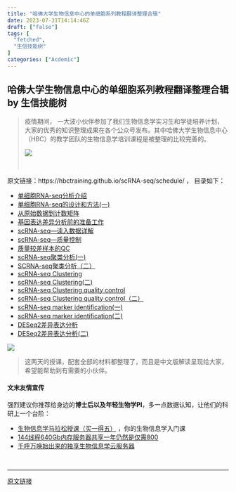 ```yaml
---
title: "哈佛大学生物信息中心的单细胞系列教程翻译整理合辑"
date: 2023-07-31T14:14:46Z
draft: ["false"]
tags: [
  "fetched",
  "生信技能树"
]
categories: ["Acdemic"]
---
```

哈佛大学生物信息中心的单细胞系列教程翻译整理合辑 by 生信技能树
------
<div><section data-tool="mdnice编辑器" data-website="https://www.mdnice.com"><blockquote data-tool="mdnice编辑器"><p>疫情期间， 一大波小伙伴参加了我们生物信息学实习生和学徒培养计划，大家的优秀的知识整理成果在各个公众号发布。其中哈佛大学生物信息中心（HBC）的教学团队的生物信息学培训课程是被整理的比较完善的。</p><p><img data-galleryid="" data-ratio="0.7796296296296297" data-s="300,640" data-src="https://mmbiz.qpic.cn/mmbiz_png/cZNhZQ6j4wzlF3T8r0zxibQ1CqON9hLlZqIfskJutsEs38yxldBEedsZDlPAIMhHADcaMVw2eV1gQhiaYDQCk9Dw/640?wx_fmt=png" data-type="png" data-w="1080" src="https://mmbiz.qpic.cn/mmbiz_png/cZNhZQ6j4wzlF3T8r0zxibQ1CqON9hLlZqIfskJutsEs38yxldBEedsZDlPAIMhHADcaMVw2eV1gQhiaYDQCk9Dw/640?wx_fmt=png"></p><p><br></p></blockquote><p data-tool="mdnice编辑器">原文链接：https://hbctraining.github.io/scRNA-seq/schedule/ ， 目录如下：</p><ul data-tool="mdnice编辑器"><li><section><a href="http://mp.weixin.qq.com/s?__biz=MzI1Njk4ODE0MQ==&amp;mid=2247486530&amp;idx=1&amp;sn=032b895ca5cd335f2e0b2ea0172390c1&amp;chksm=ea1f0ac0dd6883d6f50c5659f18dcc3ea606424f73101bedbfe5b981d99baf91fa61bcdfeddc&amp;scene=21#wechat_redirect" data-linktype="2">单细胞RNA-seq分析介绍</a></section></li><li><section><a href="http://mp.weixin.qq.com/s?__biz=MzI1Njk4ODE0MQ==&amp;mid=2247486535&amp;idx=1&amp;sn=eb4d02fa8878d5ed3f40f782b363ab68&amp;chksm=ea1f0ac5dd6883d3c9cfddc4ec172d71f4cb57ddeafc6213fa6185f544ea576ef6d8b07bf5ad&amp;scene=21#wechat_redirect" data-linktype="2">单细胞RNA-seq的设计和方法(一)</a></section></li><li><section><a href="http://mp.weixin.qq.com/s?__biz=MzI1Njk4ODE0MQ==&amp;mid=2247486539&amp;idx=1&amp;sn=c9826763f559de6fe6d711e196c74246&amp;chksm=ea1f0ac9dd6883dfe54a0c4d302e09780e86c5c23b15afd891e53a4c1f867c4d514845d05391&amp;scene=21#wechat_redirect" data-linktype="2">从原始数据到计数矩阵</a></section></li><li><section><a href="http://mp.weixin.qq.com/s?__biz=MzI1Njk4ODE0MQ==&amp;mid=2247486548&amp;idx=1&amp;sn=7d0d273d9a95d9195998880c89e50fb8&amp;chksm=ea1f0ad6dd6883c0153d3d52d5bf602c3604818d4339d1eed652e6355a6cdf3ce24f9dfae96e&amp;scene=21#wechat_redirect" data-linktype="2">基因表达差异分析前的准备工作</a></section></li><li><section><a href="http://mp.weixin.qq.com/s?__biz=MzI1Njk4ODE0MQ==&amp;mid=2247486565&amp;idx=1&amp;sn=299b952a3ff94b9eacedc82f139f2548&amp;chksm=ea1f0ae7dd6883f15bb3c0a53b60dbfeba88fb90e971a4fd21f24606286049a6199ad06360d7&amp;scene=21#wechat_redirect" data-linktype="2">scRNA-seq—读入数据详解</a></section></li><li><section><a href="http://mp.weixin.qq.com/s?__biz=MzI1Njk4ODE0MQ==&amp;mid=2247486590&amp;idx=1&amp;sn=3e50cdd4bdcab53d2eb3ecfbb51441e7&amp;chksm=ea1f0afcdd6883eaf757fd900df817306d2eefa6053324173966587b82cfc22655c7755def10&amp;scene=21#wechat_redirect" data-linktype="2">scRNA-seq—质量控制</a></section></li><li><section><a href="http://mp.weixin.qq.com/s?__biz=MzI1Njk4ODE0MQ==&amp;mid=2247486691&amp;idx=1&amp;sn=8167207b55c15552de11baba976f8fc3&amp;chksm=ea1f0a61dd68837776fe4edccc9078429776458b6b92f9c2234602554398ec89ec10eb2dddd2&amp;scene=21#wechat_redirect" data-linktype="2">质量较差样本的QC</a></section></li><li><section><a href="http://mp.weixin.qq.com/s?__biz=MzI1Njk4ODE0MQ==&amp;mid=2247486952&amp;idx=1&amp;sn=97af2ea1650828ef7696d628d57e01fd&amp;chksm=ea1f0b6add68827c60b978155ffa6531664b37ac4a0dee04222c014d0b3dd87a6c3368ca1810&amp;scene=21#wechat_redirect" data-linktype="2">scRNA-seq聚类分析(一)</a></section></li><li><section><a href="http://mp.weixin.qq.com/s?__biz=MzI1Njk4ODE0MQ==&amp;mid=2247487059&amp;idx=1&amp;sn=42df5930c74e0bcdefcb0289a1aac363&amp;chksm=ea1f08d1dd6881c7e22aa8a7cca82605c73e6d9f80c4345fc4fea2d494549ba1d5bc6d0ed669&amp;scene=21#wechat_redirect" data-linktype="2">SCRNA-seq聚类分析（二）</a></section></li><li><section><a href="http://mp.weixin.qq.com/s?__biz=MzI1Njk4ODE0MQ==&amp;mid=2247487782&amp;idx=1&amp;sn=c4acb6ba88355c6163ee33e96748fbf7&amp;chksm=ea1f17a4dd689eb22e946d5b8496b63075d9e0daccd6c2bd758684e2fc865353e7261dd4e474&amp;scene=21#wechat_redirect" data-linktype="2">scRNA-seq Clustering</a></section></li><li><section><a href="http://mp.weixin.qq.com/s?__biz=MzI1Njk4ODE0MQ==&amp;mid=2247488082&amp;idx=1&amp;sn=564b7ddbde7a9a70c1a658615e41d96e&amp;chksm=ea1f14d0dd689dc683f2c29d07939ebf4c532488d7ab2faa6b08fefd416b2254daaeff3da55a&amp;scene=21#wechat_redirect" data-linktype="2">scRNA-seq Clustering(二)</a></section></li><li><section><a href="http://mp.weixin.qq.com/s?__biz=MzI1Njk4ODE0MQ==&amp;mid=2247488524&amp;idx=1&amp;sn=9ae27004f65fae183bebb7a559ef6379&amp;chksm=ea1f128edd689b98ff63739b6f49e3af1344012cb08bb99c4792476a331b4acb2ff4bdcdbb27&amp;scene=21#wechat_redirect" data-linktype="2">scRNA-seq Clustering quality control</a></section></li><li><section><a href="http://mp.weixin.qq.com/s?__biz=MzI1Njk4ODE0MQ==&amp;mid=2247488988&amp;idx=1&amp;sn=816af4252845d7499e24e18c6e94195b&amp;chksm=ea1f135edd689a48c2ab7dfd2d445d608c43b47498432a24ce4300983470845b375416b038f3&amp;scene=21#wechat_redirect" data-linktype="2">scRNA-seq Clustering quality control（二）</a></section></li><li><section><a href="http://mp.weixin.qq.com/s?__biz=MzI1Njk4ODE0MQ==&amp;mid=2247489052&amp;idx=1&amp;sn=8b938d7542dfcd2b4e99460d5eb311fb&amp;chksm=ea1f109edd689988f807efbc212fa248f48a4492cee0fada7d57688dc02e32910ebba2447fc0&amp;scene=21#wechat_redirect" data-linktype="2">scRNA-seq marker identification(一)</a></section></li><li><section><a href="http://mp.weixin.qq.com/s?__biz=MzI1Njk4ODE0MQ==&amp;mid=2247490498&amp;idx=1&amp;sn=c000c85a4547bb382ef1a34caabd1445&amp;chksm=ea1f1d40dd68945607e3a21f8d8e45e019533edcf3b304751a9d5e4e75f8ba74edde813f1f3a&amp;scene=21#wechat_redirect" data-linktype="2">scRNA-seq marker identification(二)</a></section></li><li><section><a href="http://mp.weixin.qq.com/s?__biz=MzI1Njk4ODE0MQ==&amp;mid=2247490575&amp;idx=1&amp;sn=f453fbb0206a1be7b67058b10a27e5dd&amp;chksm=ea1f1a8ddd68939b5446f21c046e85aa179bf00a6a70ea4f707942a944a76b1d75f3111fb62f&amp;scene=21#wechat_redirect" data-linktype="2">DESeq2差异表达分析</a></section></li><li><section><a href="http://mp.weixin.qq.com/s?__biz=MzI1Njk4ODE0MQ==&amp;mid=2247490630&amp;idx=1&amp;sn=5f34a946740c4d2a5e9e5b0299421fb2&amp;chksm=ea1f1ac4dd6893d21dd4f9439256fe455a668e23b461c5b26ccc07852d98dbd034d80546588c&amp;scene=21#wechat_redirect" data-linktype="2">DESeq2差异表达分析(二)</a></section></li></ul></section><p><img data-galleryid="" data-ratio="0.9046296296296297" data-s="300,640" data-src="https://mmbiz.qpic.cn/mmbiz_png/cZNhZQ6j4wzlF3T8r0zxibQ1CqON9hLlZQmNY1uHx9QjgO42DuXJnDHUX8bDc7XRiadCBl7OyGHBn8QbL88oEkMQ/640?wx_fmt=png" data-type="png" data-w="1080" src="https://mmbiz.qpic.cn/mmbiz_png/cZNhZQ6j4wzlF3T8r0zxibQ1CqON9hLlZQmNY1uHx9QjgO42DuXJnDHUX8bDc7XRiadCBl7OyGHBn8QbL88oEkMQ/640?wx_fmt=png"></p><section data-tool="mdnice编辑器" data-website="https://www.mdnice.com"><blockquote data-tool="mdnice编辑器"><p>这两天的授课，配套全部的材料都整理了，而且是中文版解读呈现给大家，希望能帮助到有需要的小伙伴。</p></blockquote></section><h4 data-tool="mdnice编辑器">文末友情宣传</h4><p data-tool="mdnice编辑器">强烈建议你推荐给身边的<strong>博士后以及年轻生物学PI</strong>，多一点数据认知，让他们的科研上一个台阶：</p><ul data-tool="mdnice编辑器"><li><section><a target="_blank" href="http://mp.weixin.qq.com/s?__biz=MzAxMDkxODM1Ng==&amp;mid=2247523501&amp;idx=1&amp;sn=08ba40250a2c2da72d324e985b1692c1&amp;chksm=9b4bdc16ac3c55008ba185e92683e24c80f258c3ad385ba6fb44746ecc75eaa7276eaeff8631&amp;scene=21#wechat_redirect" textvalue="生物信息学马拉‍松授课（买一得五）" linktype="text" imgurl="" imgdata="null" data-itemshowtype="0" tab="innerlink" data-linktype="2">生物信息学马拉松授课（买一得五）</a> ，你的生物信息学入门课</section></li><li><section><a target="_blank" href="http://mp.weixin.qq.com/s?__biz=MzAxMDkxODM1Ng==&amp;mid=2247522831&amp;idx=2&amp;sn=1744efdf428465425a145ff3a982198b&amp;chksm=9b4bdab4ac3c53a28fbecbbff4f254f470b54a7a20468bb753b295b930315e1ec45bcbabc10b&amp;scene=21#wechat_redirect" textvalue="144线程640Gb内存服务器共享一年‍仍然是仅需800" linktype="text" imgurl="" imgdata="null" data-itemshowtype="0" tab="innerlink" data-linktype="2" hasload="1">144线程640Gb内存服务器共享一年仍然是仅需800</a></section></li><li><section><a target="_blank" href="http://mp.weixin.qq.com/s?__biz=MzAxMDkxODM1Ng==&amp;mid=2247519765&amp;idx=1&amp;sn=ce5a8c8182f854c88043059f8c2cb9ff&amp;chksm=9b4bceaeac3c47b88c19941d43dbb1401f3a92206481a0afc41159927868199643f795d62a7e&amp;scene=21#wechat_redirect" textvalue="千呼万唤始出来的独享生物信息学云服务器" linktype="text" imgurl="" imgdata="null" data-itemshowtype="0" tab="innerlink" data-linktype="2" hasload="1">千呼万唤始出来的独享生物信息学云服务器</a></section></li></ul><p><br></p><p><mp-style-type data-value="3"></mp-style-type></p></div>  
<hr>
<a href="https://mp.weixin.qq.com/s/Fn4yXbKuI_ZH_xqlk-bUAA",target="_blank" rel="noopener noreferrer">原文链接</a>
